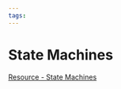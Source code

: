 ```yaml
---
tags:
---
```


# State Machines

[Resource - State Machines](https://refactoring.guru/design-patterns/state)
